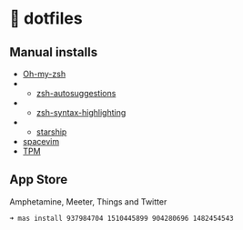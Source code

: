 # 🤖 dotfiles

## Manual installs

* [Oh-my-zsh](https://github.com/ohmyzsh/ohmyzsh)
* * [zsh-autosuggestions](https://github.com/zsh-users/zsh-autosuggestions)
* * [zsh-syntax-highlighting](https://github.com/zsh-users/zsh-syntax-highlighting)
* * [starship](https://starship.rs/guide/#%F0%9F%9A%80-installation)
* [spacevim](https://spacevim.org/quick-start-guide/#linux-and-macos)
* [TPM](https://github.com/tmux-plugins/tpm)

## App Store

Amphetamine, Meeter, Things and Twitter

```console
➜ mas install 937984704 1510445899 904280696 1482454543
```